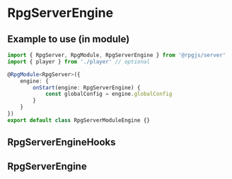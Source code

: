 # RpgServerEngine

## Example to use (in module)

```ts
import { RpgServer, RpgModule, RpgServerEngine } from '@rpgjs/server'
import { player } from './player' // optional

@RpgModule<RpgServer>({ 
    engine: {
        onStart(engine: RpgServerEngine) {
            const globalConfig = engine.globalConfig
        }
    }
})
export default class RpgServerModuleEngine {}
```

## RpgServerEngineHooks

<!--@include: ../api/RpgServerEngineHooks.md-->

## RpgServerEngine

<!--@include: ../api/RpgServerEngine.md-->